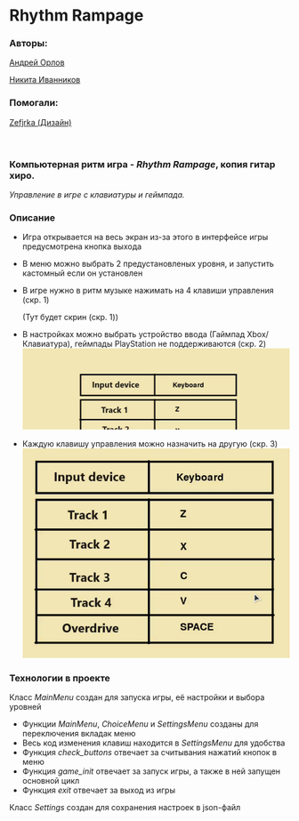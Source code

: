 # Rhythm Rampage
### Авторы:

[Андрей Орлов](https://github.com/vokintru)

[Никита Иванников](https://github.com/Nikiton-prog)

### Помогали:

[Zefjrka (Дизайн)](https://github.com/Zefjrka)
<br><br><br>
### Компьютерная ритм игра - *Rhythm Rampage*, копия гитар хиро.
*Управление в игре с клавиатуры и геймпада.*

### Описание

 - Игра открывается на весь экран из-за этого в интерфейсе игры предусмотрена кнопка выхода
 - В меню можно выбрать 2 предустановленых уровня, и запустить кастомный если он установлен
 - В игре нужно в ритм музыке нажимать на 4 клавиши управления (скр. 1)

   (Тут будет скрин (скр. 1))
 - В настройках можно выбрать устройство ввода (Гаймпад Xbox/Клавиатура), геймпады PlayStation не поддерживаются (скр. 2)
![alt text](screens/2.gif)
 - Каждую клавишу управления можно назначить на другую (скр. 3)
![alt text](screens/3.gif)

### Технологии в проекте 

Класс *MainMenu* создан для запуска игры, её настройки и выбора уровней

 - Функции *MainMenu*, *ChoiceMenu* и *SettingsMenu* созданы для переключения вкладак меню
 - Весь код изменения клавиш находится в *SettingsMenu* для удобства
 - Функция *check_buttons* отвечает за считывания нажатий кнопок в меню
 - Функция *game_init* отвечает за запуск игры, а также в ней запущен основной цикл
 - Функция *exit* отвечает за выход из игры

Класс *Settings* создан для сохранения настроек в json-файл

